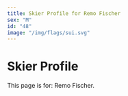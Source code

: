 ```yaml
---
title: Skier Profile for Remo Fischer
sex: "M"
id: "48"
image: "/img/flags/sui.svg" 
---
```


# Skier Profile

This page is for: Remo Fischer.
    